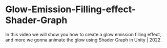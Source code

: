 # Glow-Emission-Filling-effect-Shader-Graph
In this video we will show you how to create a glow emission filling effect, and more we gonna animate the glow using Shader Graph in Unity | 2022.
